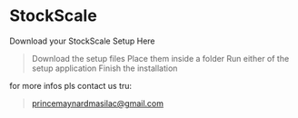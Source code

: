 # StockScale
Download your StockScale Setup Here

> Download the setup files
> Place them inside a folder
> Run either of the setup application
> Finish the installation


for more infos
pls contact us tru:
> princemaynardmasilac@gmail.com  
